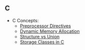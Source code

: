 ## C
- C Concepts:
  - [Preprocessor Directives](https://www.geeksforgeeks.org/cc-preprocessors/)
  - [Dynamic Memory Allocation](https://www.geeksforgeeks.org/dynamic-memory-allocation-in-c-using-malloc-calloc-free-and-realloc/)
  - [Structure vs Union](https://www.geeksforgeeks.org/difference-structure-union-c/)
  - [Storage Classes in C](https://www.geeksforgeeks.org/storage-classes-in-c/)

